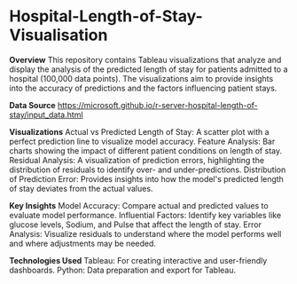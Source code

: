 # Hospital-Length-of-Stay-Visualisation

**Overview**
This repository contains Tableau visualizations that analyze and display the analysis of the predicted length of stay for patients admitted to a hospital (100,000 data points). The visualizations aim to provide insights into the accuracy of predictions and the factors influencing patient stays.

**Data Source**
https://microsoft.github.io/r-server-hospital-length-of-stay/input_data.html

**Visualizations**
Actual vs Predicted Length of Stay: A scatter plot with a perfect prediction line to visualize model accuracy.
Feature Analysis: Bar charts showing the impact of different patient conditions on length of stay.
Residual Analysis: A visualization of prediction errors, highlighting the distribution of residuals to identify over- and under-predictions.
Distribution of Prediction Error: Provides insights into how the model's predicted length of stay deviates from the actual values.

**Key Insights**
Model Accuracy: Compare actual and predicted values to evaluate model performance.
Influential Factors: Identify key variables like glucose levels, Sodium, and Pulse that affect the length of stay.
Error Analysis: Visualize residuals to understand where the model performs well and where adjustments may be needed.

**Technologies Used**
Tableau: For creating interactive and user-friendly dashboards.
Python: Data preparation and export for Tableau.
